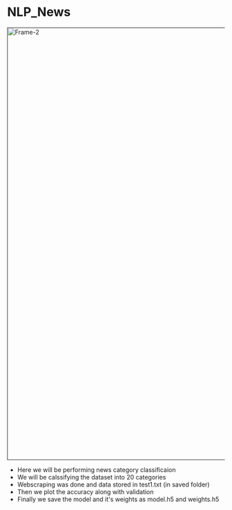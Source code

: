 # NLP_News

<a href=""><img src="https://naadispeaks.files.wordpress.com/2016/09/news.jpg?w=630" alt="Frame-2" border="0" width = "1000"></a>

* Here we will be performing news category classificaion
* We will be calssifying the dataset into 20 categories
* Webscraping was done and data stored in test1.txt (in saved folder)
* Then we plot the accuracy along with validation 
* Finally we save the model and it's weights as model.h5 and weights.h5

